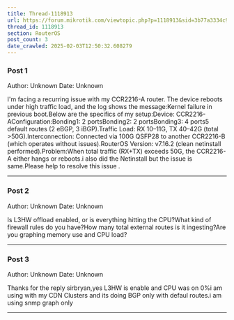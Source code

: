 ```yaml
---
title: Thread-1118913
url: https://forum.mikrotik.com/viewtopic.php?p=1118913&sid=3b77a3334c914448dbbc02bfdff4c3aa#p1118913
thread_id: 1118913
section: RouterOS
post_count: 3
date_crawled: 2025-02-03T12:50:32.608279
---
```


### Post 1
Author: Unknown
Date: Unknown

I'm facing a recurring issue with my CCR2216-A router. The device reboots under high traffic load, and the log shows the message:Kernel failure in previous boot.Below are the specifics of my setup:Device: CCR2216-AConfiguration:Bonding1: 2 portsBonding2: 2 portsBonding3: 4 ports5 default routes (2 eBGP, 3 iBGP).Traffic Load: RX 10–11G, TX 40–42G (total >50G).Interconnection: Connected via 100G QSFP28 to another CCR2216-B (which operates without issues).RouterOS Version: v7.16.2 (clean netinstall performed).Problem:When total traffic (RX+TX) exceeds 50G, the CCR2216-A either hangs or reboots.i also did the Netinstall but the issue is same.Please help to resolve this issue .

---
### Post 2
Author: Unknown
Date: Unknown

Is L3HW offload enabled, or is everything hitting the CPU?What kind of firewall rules do you have?How many total external routes is it ingesting?Are you graphing memory use and CPU load?

---
### Post 3
Author: Unknown
Date: Unknown

Thanks for the reply sirbryan,yes L3HW is enable and CPU was on 0%i am using with my CDN Clusters and its doing BGP only with defaul routes.i am using snmp graph only

---
